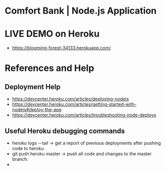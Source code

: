 # Comfort Bank | Node.js Application

# LIVE DEMO on Heroku
 - https://blooming-forest-34133.herokuapp.com/

# References and Help

## Deployment Help
 - https://devcenter.heroku.com/articles/deploying-nodejs
 - https://devcenter.heroku.com/articles/getting-started-with-nodejs#deploy-the-app
 - https://devcenter.heroku.com/articles/troubleshooting-node-deploys

## Useful Heroku debugging commands
 - heroku logs --tail -> get a report of previous deployments after pushing code to heroku
 - git push heroku master -> push all code and changes to the master branch.
 - 